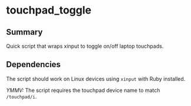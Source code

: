 # touchpad_toggle

## Summary

Quick script that wraps xinput to toggle on/off laptop touchpads.


## Dependencies
The script should work on Linux devices using `xinput` with Ruby installed.

*YMMV:* The script requires the touchpad device name to match `/touchpad/i`.
